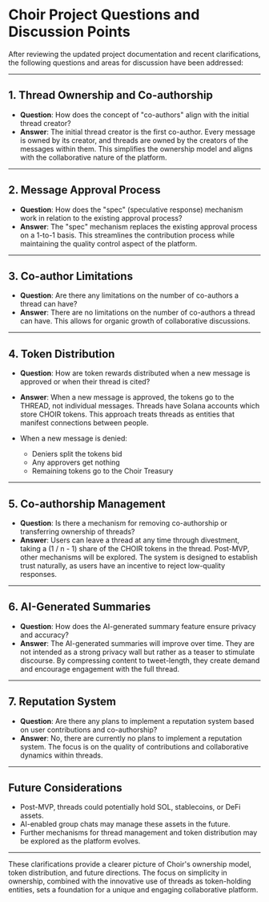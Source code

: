 # Choir Project Questions and Discussion Points

After reviewing the updated project documentation and recent clarifications, the following questions and areas for discussion have been addressed:

---

## 1. Thread Ownership and Co-authorship

- **Question**: How does the concept of "co-authors" align with the initial thread creator?
- **Answer**: The initial thread creator is the first co-author. Every message is owned by its creator, and threads are owned by the creators of the messages within them. This simplifies the ownership model and aligns with the collaborative nature of the platform.

---

## 2. Message Approval Process

- **Question**: How does the "spec" (speculative response) mechanism work in relation to the existing approval process?
- **Answer**: The "spec" mechanism replaces the existing approval process on a 1-to-1 basis. This streamlines the contribution process while maintaining the quality control aspect of the platform.

---

## 3. Co-author Limitations

- **Question**: Are there any limitations on the number of co-authors a thread can have?
- **Answer**: There are no limitations on the number of co-authors a thread can have. This allows for organic growth of collaborative discussions.

---

## 4. Token Distribution

- **Question**: How are token rewards distributed when a new message is approved or when their thread is cited?
- **Answer**: When a new message is approved, the tokens go to the THREAD, not individual messages. Threads have Solana accounts which store CHOIR tokens. This approach treats threads as entities that manifest connections between people.

- When a new message is denied:
  - Deniers split the tokens bid
  - Any approvers get nothing
  - Remaining tokens go to the Choir Treasury

---

## 5. Co-authorship Management

- **Question**: Is there a mechanism for removing co-authorship or transferring ownership of threads?
- **Answer**: Users can leave a thread at any time through divestment, taking a (1 / n - 1) share of the CHOIR tokens in the thread. Post-MVP, other mechanisms will be explored. The system is designed to establish trust naturally, as users have an incentive to reject low-quality responses.

---

## 6. AI-Generated Summaries

- **Question**: How does the AI-generated summary feature ensure privacy and accuracy?
- **Answer**: The AI-generated summaries will improve over time. They are not intended as a strong privacy wall but rather as a teaser to stimulate discourse. By compressing content to tweet-length, they create demand and encourage engagement with the full thread.

---

## 7. Reputation System

- **Question**: Are there any plans to implement a reputation system based on user contributions and co-authorship?
- **Answer**: No, there are currently no plans to implement a reputation system. The focus is on the quality of contributions and collaborative dynamics within threads.

---

## Future Considerations

- Post-MVP, threads could potentially hold SOL, stablecoins, or DeFi assets.
- AI-enabled group chats may manage these assets in the future.
- Further mechanisms for thread management and token distribution may be explored as the platform evolves.

---

These clarifications provide a clearer picture of Choir's ownership model, token distribution, and future directions. The focus on simplicity in ownership, combined with the innovative use of threads as token-holding entities, sets a foundation for a unique and engaging collaborative platform.
